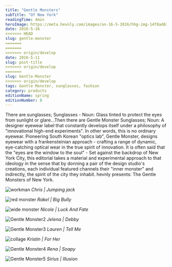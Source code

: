 ```yaml
---
title: "Gentle Monsters"
subTitle: "Of New York"
readingTime: 4min
heroImage: https://meta.hevnly.com/images/on-16-5-2016/hhg-img-14f8ad63-da81-4396-85d3-cfcb57a66fba.png
date: 2016-5-16
<<<<<<< HEAD
slug: gentle-monster
=======
=======
>>>>>>> origin/develop
date: 2016-5-11
slug: post-title
>>>>>>> origin/develop
=======
slug: Gentle-Monster
>>>>>>> origin/develop
tags: Gentle Monster, sunglasses, fashion
category: products
editionName: spring
editionNumber: 8
---
```

There are sunglasses; Sunglasses - Noun: Glass tinted to protect the eyes from sunlight or glare...Then there are Gentle Monster Sunglasses; Noun: A designer eyewear label that constantly develops itself under a philosophy of "innovational high-end experiments". In other words, this is no ordinary eyewear. Pioneering South Korean "optics lab", Gentle Monster, designs eyewear with a frankensteinian approach - crafting a range of dynamic, eye-catching optical wear in the true spirit of innovation. It is often said that the "eyes are the window to the soul" - Set against the backdrop of New York City, this editorial takes a material and experimental approach to that ideology in the sense that by donning a pair of the design studio's creations, each individual featured channels their "inner monster" and indirectly, the spirit of the city they inhabit. hevnly presents: The Gentle Monsters of New York.

![workman](https://meta.hevnly.com/images/on-16-5-2016/hhg-img-01a65a36-c3c9-4ab5-b033-e57da8ff85ba.png)
*Chris | Jumping jack*

![red monster](https://meta.hevnly.com/images/on-16-5-2016/hhg-img-0604637e-eb36-43b9-a8ff-88a0a4d41d8c.png)
*Rakel | Big Bully*

![wide monster](https://meta.hevnly.com/images/on-16-5-2016/hhg-img-3f27c0d5-1b6f-413b-bf03-8e8843414d6d.png)
*Nicole | Luck And Fate*

![Gentle Monster2](https://meta.hevnly.com/images/on-16-5-2016/hhg-img-e58f241a-1591-40b3-a73a-e0aef444dc9e.png)
*Jelena | Debby*

![Gentle Monster3](https://meta.hevnly.com/images/on-16-5-2016/hhg-img-27f75466-cc02-40e9-8fcd-6921341323e9.png)
*Lauren | Tell Me*

![collage](https://meta.hevnly.com/images/on-16-5-2016/hhg-img-b686caa1-94fa-4a33-b1d2-3f6f6478d7dd.png)
*Kristin | For Her*

![Gentle Monster4](https://meta.hevnly.com/images/on-16-5-2016/hhg-img-6feb9f85-f219-4438-88f7-b7f74c63f21a.png)
*Rena | Soapy*

![Gentle Monster5](https://meta.hevnly.com/images/on-16-5-2016/hhg-img-f205fae7-06e6-43c2-8556-8b486cab2311.png)
*Sirius | Illusion*
